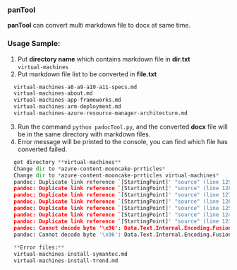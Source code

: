 ### panTool
**panTool** can convert multi markdown file to docx at same time.

### Usage Sample:
1. Put **directory name** which contains markdown file in **dir.txt**  
  `virtual-machines`
2. Put markdown file list to be converted in **file.txt**  
```python
  virtual-machines-a8-a9-a10-a11-specs.md
  virtual-machines-about.md
  virtual-machines-app-frameworks.md
  virtual-machines-arm-deployment.md
  virtual-machines-azure-resource-manager-architecture.md
```
3. Run the command `python padocTool.py`, and the converted **docx** file will be in the same directory with markdown files.  
4. Error message will be printed to the console, you can find which file has converted failed.  
```python
  get directory **virtual-machines**  
  Change dir to *azure-content-mooncake-prrticles*  
  Change dir to *azure-content-mooncake-prrticles virtual-machines*  
  pandoc: Duplicate link reference `[StartingPoint]' "source" (line 129, column 1)  
  pandoc: Duplicate link reference `[StartingPoint]' "source" (line 128, column 1)  
  pandoc: Duplicate link reference `[StartingPoint]' "source" (line 127, column 1)  
  pandoc: Duplicate link reference `[StartingPoint]' "source" (line 126, column 1)  
  pandoc: Duplicate link reference `[StartingPoint]' "source" (line 125, column 1)  
  pandoc: Duplicate link reference `[StartingPoint]' "source" (line 124, column 1)  
  pandoc: Duplicate link reference `[StartingPoint]' "source" (line 123, column 1)  
  pandoc: Cannot decode byte '\x96': Data.Text.Internal.Encoding.Fusion.streamUtf8: Invalid UTF-8 stream  
  pandoc: Cannot decode byte '\x96': Data.Text.Internal.Encoding.Fusion.streamUtf8: Invalid UTF-8 stream  
  
  **Error files:**  
  virtual-machines-install-symantec.md  
  virtual-machines-install-trend.md  
```
